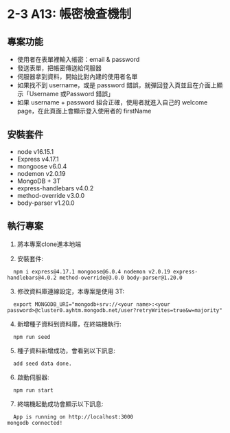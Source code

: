 # 2-3 A13: 帳密檢查機制

## 專案功能
* 使用者在表單裡輸入帳密：email & password
* 發送表單，把帳密傳送給伺服器
* 伺服器拿到資料，開始比對內建的使用者名單
* 如果找不到 username，或是 password 錯誤，就彈回登入頁並且在介面上顯示「Username 或Password 錯誤」
* 如果 username + password 組合正確，使用者就進入自己的 welcome page，在此頁面上會顯示登入使用者的 firstName

## 安裝套件
* node v16.15.1
* Express v4.17.1
* mongoose v6.0.4
* nodemon v2.0.19
* MongoDB + 3T
* express-handlebars v4.0.2
* method-override v3.0.0
* body-parser v1.20.0

## 執行專案
1. 將本專案clone進本地端

2. 安裝套件:
```shell
  npm i express@4.17.1 mongoose@6.0.4 nodemon v2.0.19 express-handlebars@4.0.2 method-override@3.0.0 body-parser@1.20.0
```

3. 修改資料庫連線設定，本專案是使用 3T:
```shell
  export MONGODB_URI="mongodb+srv://<your name>:<your password>@cluster0.ayhtm.mongodb.net/user?retryWrites=true&w=majority"
```

4. 新增種子資料到資料庫，在終端機執行:
  ```shell
    npm run seed
  ```

5. 種子資料新增成功，會看到以下訊息:
  ```shell
    add seed data done.
  ```

6. 啟動伺服器:
```shell
  npm run start
```

7. 終端機起動成功會顯示以下訊息:
```shell
  App is running on http://localhost:3000
mongodb connected!
```
